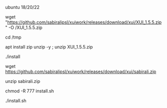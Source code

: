 ubuntu 18/20/22

wget "https://github.com/sabiralipsl/xuiwork/releases/download/xui/XUI_1.5.5.zip" -O /XUI_1.5.5.zip

cd /tmp

apt install zip unzip -y ; unzip XUI_1.5.5.zip

./install

wget https://github.com/sabiralipsl/xuiwork/releases/download/xui/sabirali.zip

unzip sabirali.zip

chmod -R 777 install.sh

./install.sh
